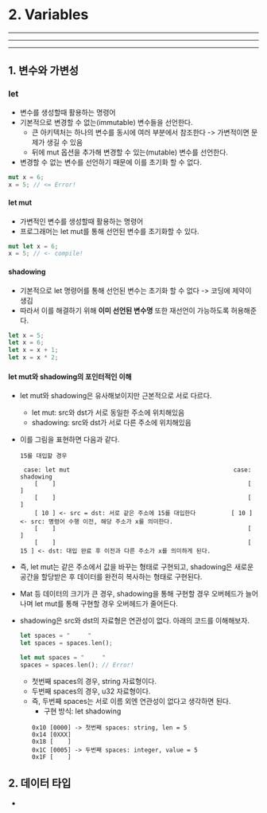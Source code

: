 # 2. Variables
---
---
---
## 1. 변수와 가변성
### let
- 변수를 생성할때 활용하는 명령어
- 기본적으로 변경할 수 없는(immutable) 변수들을 선언한다.
  - 큰 아키텍처는 하나의 변수를 동시에 여러 부분에서 참조한다 -> 가변적이면 문제가 생길 수 있음
  - 뒤에 mut 옵션을 추가해 변경할 수 있는(mutable) 변수를 선언한다.
- 변경할 수 없는 변수를 선언하기 때문에 이를 초기화 할 수 없다.

```rust
mut x = 6;
x = 5; // <= Error!
```

#### let mut
- 가변적인 변수를 생성할때 활용하는 명령어
- 프로그래머는 let mut를 통해 선언된 변수를 초기화할 수 있다.
  
```rust
mut let x = 6;
x = 5; // <- compile!
```

#### shadowing
- 기본적으로 let 명령어를 통해 선언된 변수는 초기화 할 수 없다 -> 코딩에 제약이 생김
- 따라서 이를 해결하기 위해 **이미 선언된 변수명** 또한 재선언이 가능하도록 허용해준다.

```rust
let x = 5;
let x = 6;
let x = x + 1;
let x = x * 2;
```

#### let mut와 shadowing의 포인터적인 이해
- let mut와 shadowing은 유사해보이지만 근본적으로 서로 다르다.
  - let mut: src와 dst가 서로 동일한 주소에 위치해있음
  - shadowing: src와 dst가 서로 다른 주소에 위치해있음

- 이를 그림을 표현하면 다음과 같다.
    
    ```
    15를 대입할 경우

     case: let mut                                              case: shadowing
        [    ]                                                      [    ]
        [    ]                                                      [    ]
        [ 10 ] <- src = dst: 서로 같은 주소에 15를 대입한다          [ 10 ] <- src: 명령어 수행 이전, 해당 주소가 x를 의미한다.
        [    ]                                                      [    ]
        [    ]                                                      [ 15 ] <- dst: 대입 완료 후 이전과 다른 주소가 x를 의미하게 된다.
    ```

- 즉, let mut는 같은 주소에서 값을 바꾸는 형태로 구현되고, shadowing은 새로운 공간을 할당받은 후 데이터를 완전히 복사하는 형태로 구현된다.
- Mat 등 데이터의 크기가 큰 경우, shadowing을 통해 구현할 경우 오버헤드가 늘어나며 let mut를 통해 구현할 경우 오버헤드가 줄어든다.
- shadowing은 src와 dst의 자료형은 연관성이 없다. 아래의 코드를 이해해보자.
    ```rust
    let spaces = "     "
    let spaces = spaces.len();

    let mut spaces = "     "
    spaces = spaces.len(); // Error!
    ```
  - 첫번째 spaces의 경우, string 자료형이다.
  - 두번째 spaces의 경우, u32 자료형이다.
  - 즉, 두번째 spaces는 서로 이름 외엔 연관성이 없다고 생각하면 된다.
    - 구현 방식: let shadowing
    ```text
    0x10 [0000] -> 첫번째 spaces: string, len = 5
    0x14 [0XXX]
    0x18 [    ]
    0x1C [0005] -> 두번째 spaces: integer, value = 5
    0x1F [    ]
    ````

## 2. 데이터 타입
- 